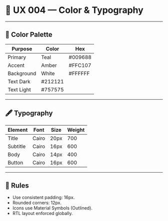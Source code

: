 # 🎨 UX 004 — Color & Typography

---

## 🎨 Color Palette
| Purpose | Color | Hex |
|----------|--------|------|
| Primary | Teal | #009688 |
| Accent | Amber | #FFC107 |
| Background | White | #FFFFFF |
| Text Dark | #212121 |
| Text Light | #757575 |

---

## 🖋 Typography
| Element | Font | Size | Weight |
|----------|------|------|---------|
| Title | Cairo | 20px | 700 |
| Subtitle | Cairo | 16px | 600 |
| Body | Cairo | 14px | 400 |
| Button | Cairo | 16px | 600 |

---

## 🧱 Rules
- Use consistent padding: 16px.
- Rounded corners: 12px.
- Icons use Material Symbols (Outlined).
- RTL layout enforced globally.
